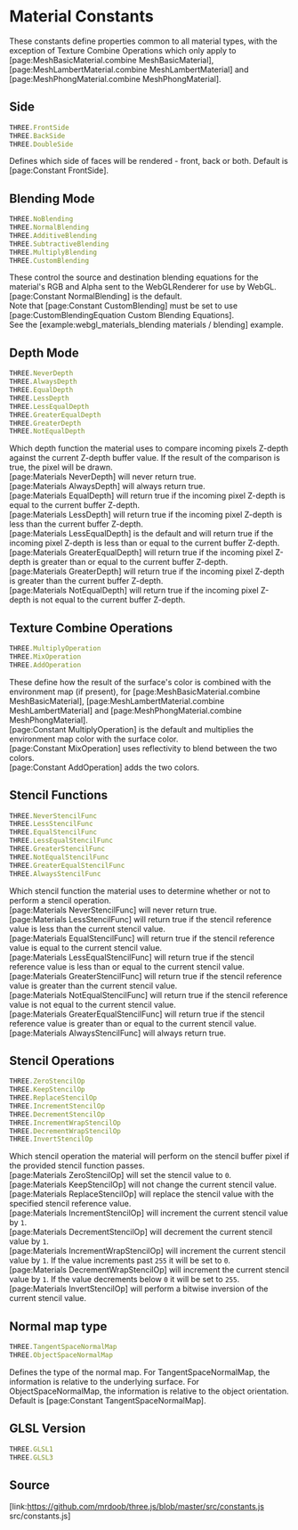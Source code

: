 # Material Constants

These constants define properties common to all material types, with the
exception of Texture Combine Operations which only apply to
[page:MeshBasicMaterial.combine MeshBasicMaterial],
[page:MeshLambertMaterial.combine MeshLambertMaterial] and
[page:MeshPhongMaterial.combine MeshPhongMaterial].  

## Side

  
```ts  
THREE.FrontSide  
THREE.BackSide  
THREE.DoubleSide  
```  

Defines which side of faces will be rendered - front, back or both. Default is
[page:Constant FrontSide].

## Blending Mode

  
```ts  
THREE.NoBlending  
THREE.NormalBlending  
THREE.AdditiveBlending  
THREE.SubtractiveBlending  
THREE.MultiplyBlending  
THREE.CustomBlending  
```  

These control the source and destination blending equations for the material's
RGB and Alpha sent to the WebGLRenderer for use by WebGL.  
[page:Constant NormalBlending] is the default.  
Note that [page:Constant CustomBlending] must be set to use
[page:CustomBlendingEquation Custom Blending Equations].  
See the [example:webgl_materials_blending materials / blending] example.  

## Depth Mode

  
```ts  
THREE.NeverDepth  
THREE.AlwaysDepth  
THREE.EqualDepth  
THREE.LessDepth  
THREE.LessEqualDepth  
THREE.GreaterEqualDepth  
THREE.GreaterDepth  
THREE.NotEqualDepth  
```  

Which depth function the material uses to compare incoming pixels Z-depth
against the current Z-depth buffer value. If the result of the comparison is
true, the pixel will be drawn.  
[page:Materials NeverDepth] will never return true.  
[page:Materials AlwaysDepth] will always return true.  
[page:Materials EqualDepth] will return true if the incoming pixel Z-depth is
equal to the current buffer Z-depth.  
[page:Materials LessDepth] will return true if the incoming pixel Z-depth is
less than the current buffer Z-depth.  
[page:Materials LessEqualDepth] is the default and will return true if the
incoming pixel Z-depth is less than or equal to the current buffer Z-depth.  
[page:Materials GreaterEqualDepth] will return true if the incoming pixel
Z-depth is greater than or equal to the current buffer Z-depth.  
[page:Materials GreaterDepth] will return true if the incoming pixel Z-depth
is greater than the current buffer Z-depth.  
[page:Materials NotEqualDepth] will return true if the incoming pixel Z-depth
is not equal to the current buffer Z-depth.  

## Texture Combine Operations

  
```ts  
THREE.MultiplyOperation  
THREE.MixOperation  
THREE.AddOperation  
```  

These define how the result of the surface's color is combined with the
environment map (if present), for [page:MeshBasicMaterial.combine
MeshBasicMaterial], [page:MeshLambertMaterial.combine MeshLambertMaterial] and
[page:MeshPhongMaterial.combine MeshPhongMaterial].  
[page:Constant MultiplyOperation] is the default and multiplies the
environment map color with the surface color.  
[page:Constant MixOperation] uses reflectivity to blend between the two
colors.  
[page:Constant AddOperation] adds the two colors.

## Stencil Functions

  
```ts  
THREE.NeverStencilFunc  
THREE.LessStencilFunc  
THREE.EqualStencilFunc  
THREE.LessEqualStencilFunc  
THREE.GreaterStencilFunc  
THREE.NotEqualStencilFunc  
THREE.GreaterEqualStencilFunc  
THREE.AlwaysStencilFunc  
```  

Which stencil function the material uses to determine whether or not to
perform a stencil operation.  
[page:Materials NeverStencilFunc] will never return true.  
[page:Materials LessStencilFunc] will return true if the stencil reference
value is less than the current stencil value.  
[page:Materials EqualStencilFunc] will return true if the stencil reference
value is equal to the current stencil value.  
[page:Materials LessEqualStencilFunc] will return true if the stencil
reference value is less than or equal to the current stencil value.  
[page:Materials GreaterStencilFunc] will return true if the stencil reference
value is greater than the current stencil value.  
[page:Materials NotEqualStencilFunc] will return true if the stencil reference
value is not equal to the current stencil value.  
[page:Materials GreaterEqualStencilFunc] will return true if the stencil
reference value is greater than or equal to the current stencil value.  
[page:Materials AlwaysStencilFunc] will always return true.  

## Stencil Operations

  
```ts  
THREE.ZeroStencilOp  
THREE.KeepStencilOp  
THREE.ReplaceStencilOp  
THREE.IncrementStencilOp  
THREE.DecrementStencilOp  
THREE.IncrementWrapStencilOp  
THREE.DecrementWrapStencilOp  
THREE.InvertStencilOp  
```  

Which stencil operation the material will perform on the stencil buffer pixel
if the provided stencil function passes.  
[page:Materials ZeroStencilOp] will set the stencil value to `0`.  
[page:Materials KeepStencilOp] will not change the current stencil value.  
[page:Materials ReplaceStencilOp] will replace the stencil value with the
specified stencil reference value.  
[page:Materials IncrementStencilOp] will increment the current stencil value
by `1`.  
[page:Materials DecrementStencilOp] will decrement the current stencil value
by `1`.  
[page:Materials IncrementWrapStencilOp] will increment the current stencil
value by `1`. If the value increments past `255` it will be set to `0`.  
[page:Materials DecrementWrapStencilOp] will increment the current stencil
value by `1`. If the value decrements below `0` it will be set to `255`.  
[page:Materials InvertStencilOp] will perform a bitwise inversion of the
current stencil value.  

## Normal map type

  
```ts  
THREE.TangentSpaceNormalMap  
THREE.ObjectSpaceNormalMap  
```  

Defines the type of the normal map. For TangentSpaceNormalMap, the information
is relative to the underlying surface. For ObjectSpaceNormalMap, the
information is relative to the object orientation. Default is [page:Constant
TangentSpaceNormalMap].

## GLSL Version

  
```ts  
THREE.GLSL1  
THREE.GLSL3  
```  

## Source

[link:https://github.com/mrdoob/three.js/blob/master/src/constants.js
src/constants.js]

